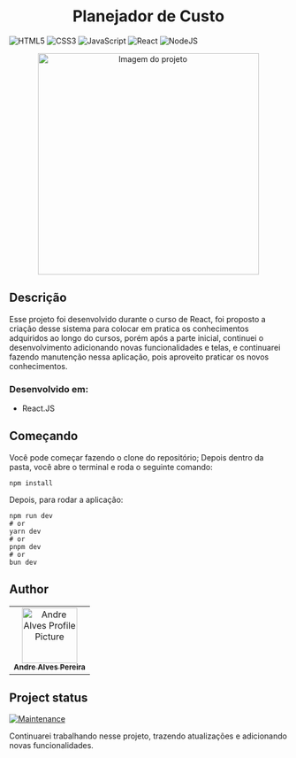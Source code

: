 <h1 align="center">Planejador de Custo</h1>

<div margin="auto">
  
  ![HTML5](https://img.shields.io/badge/html5-%23E34F26.svg?style=for-the-badge&logo=html5&logoColor=white)
  ![CSS3](https://img.shields.io/badge/css3-%231572B6.svg?style=for-the-badge&logo=css3&logoColor=white)
  ![JavaScript](https://img.shields.io/badge/javascript-%23323330.svg?style=for-the-badge&logo=javascript&logoColor=%23F7DF1E)
  ![React](https://img.shields.io/badge/react-%2320232a.svg?style=for-the-badge&logo=react&logoColor=%2361DAFB)
  ![NodeJS](https://img.shields.io/badge/node.js-6DA55F?style=for-the-badge&logo=node.js&logoColor=white)
  
</div>

<p align="center">
    <img src="src/assets/template/image.png" alt="Imagem do projeto" width="400px">
</p>


<h2 id="started">Descrição</h2>
Esse projeto foi desenvolvido durante o curso de React, foi proposto a criação desse sistema para colocar em pratica os conhecimentos adquiridos ao longo do cursos, porém após a parte inicial, continuei o desenvolvimento adicionando novas funcionalidades e telas, e continuarei fazendo manutenção nessa aplicação, pois aproveito praticar os novos conhecimentos. 


<h3>Desenvolvido em:</h3>

- React.JS


<h2>Começando</h2>
Você pode começar fazendo o clone do repositório;
Depois dentro da pasta, você abre o terminal e roda o seguinte comando:

    npm install

Depois, para rodar a aplicação:

    npm run dev
    # or
    yarn dev
    # or
    pnpm dev
    # or
    bun dev


<h2>Author</h2>
<table>
  <tr>
    <td align="center">
      <a href="#">
        <img src="https://avatars.githubusercontent.com/u/37510133?v=4" width="100px;" alt="Andre Alves Profile Picture"/><br>
        <sub>
          <b>Andre Alves Pereira</b>
        </sub>
      </a>
    </td>
</table>

<h2>Project status</h2>

[![Maintenance](https://img.shields.io/badge/Maintained%3F-yes-green.svg)](https://GitHub.com/Naereen/StrapDown.js/graphs/commit-activity)

Continuarei trabalhando nesse projeto, trazendo atualizações e adicionando novas funcionalidades.
